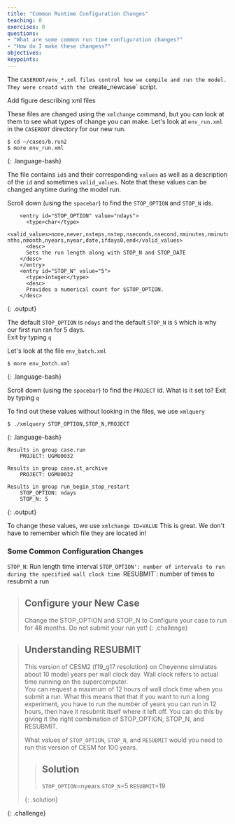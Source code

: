 ```yaml
---
title: "Common Runtime Configuration Changes"
teaching: 0
exercises: 0 
questions:
- "What are some common run time configuration changes?"
- "How do I make these changess?"
objectives:
keypoints:
---
```


The `CASEROOT/env_*.xml files control how we compile and run the model. They were creatd with the `create_newcase` script.

Add figure describing xml files

These files are changed using the `xmlchange` command, but you can look at them to see what types of change you can make. 
Let's look at `env_run.xml` in the `CASEROOT` directory for our new run. 

~~~
$ cd ~/cases/b.run2
$ more env_run.xml
~~~
{: .language-bash}

The file contains `id`s and their corresponding `values` as well as a description of the `id` and sometimes `valid_values`.
Note that these values can be changed anytime during the model run.

Scroll down (using the `spacebar`) to find the `STOP_OPTION` and `STOP_N` ids.  

~~~
    <entry id="STOP_OPTION" value="ndays">
      <type>char</type>
      <valid_values>none,never,nsteps,nstep,nseconds,nsecond,nminutes,nminute,nhours,nhour,ndays,nday,nmo
nths,nmonth,nyears,nyear,date,ifdays0,end</valid_values>
      <desc>
      Sets the run length along with STOP_N and STOP_DATE
    </desc>
    </entry>
    <entry id="STOP_N" value="5">
      <type>integer</type>
      <desc>
      Provides a numerical count for $STOP_OPTION.
    </desc>
~~~
{: .output}

The default `STOP_OPTION` is `ndays` and the default `STOP_N` is `5` which is why our first run ran for 5 days.  
Exit by typing `q`


Let's look at the file `env_batch.xml`

~~~
$ more env_batch.xml
~~~
{: .language-bash}

Scroll down (using the `spacebar`) to find the `PROJECT` id. What is it set to?
Exit by typing `q`


To find out these values without looking in the files, we use `xmlquery`
~~~
$ ./xmlquery STOP_OPTION,STOP_N,PROJECT
~~~
{: .language-bash}

~~~
Results in group case.run
	PROJECT: UGMU0032

Results in group case.st_archive
	PROJECT: UGMU0032

Results in group run_begin_stop_restart
	STOP_OPTION: ndays
	STOP_N: 5
~~~
{: .output}

To change these values, we use `xmlchange ID=VALUE`
This is great.  We don't have to remember which file they are located in!

### Some Common Configuration Changes
`STOP_N`: Run length time interval
`STOP_OPTION': number of intervals to run during the specified wall clock time
`RESUBMIT`: number of times to resubmit a run

> ## Configure your New Case
>
> Change the STOP_OPTION and STOP_N to Configure your case to run for 48 months. 
> Do not submit your run yet!
{: .challenge}


> ## Understanding RESUBMIT
>
> This version of CESM2 (f19_g17 resolution) on Cheyenne simulates about 10 model years per wall clock day.
> Wall clock refers to actual time running on the supercomputer.   
> You can request a maximum of 12 hours of wall clock time when you submit a run.
> What this means that that if you want to run a long experiment, you have to run the number of years you can run in 12 hours, then have it resubmit
> itself where it left off.  You can do this by giving it the right combination of STOP_OPTION, STOP_N, and RESUBMIT. 
> 
> What values of `STOP_OPTION`, `STOP_N`, and `RESUBMIT` would you need to run this version of CESM for 100 years. 
>
> > ## Solution
> >
> > `STOP_OPTION`=nyears
> > `STOP_N`=5
> > `RESUBMIT`=19
> > 
> {: .solution}

{: .challenge}

